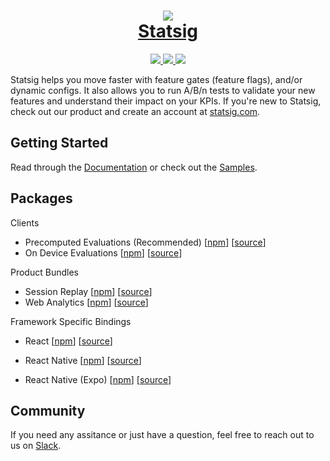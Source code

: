 <h1 align="center">
	<a href="https://statsig.com/?ref=gh_jsm">
		<img src="https://github.com/statsig-io/js-client-monorepo/assets/95646168/ae5499ed-20ff-4584-bf21-8857f800d485" />
	</a>
    <div />
	<a href="https://statsig.com/?ref=gh_jsm">Statsig</a>
</h1>

<p align="center">
	<a href="https://github.com/statsig-io/js-client-monorepo/blob/main/LICENSE">
        	<img src="https://img.shields.io/badge/license-ISC-blue.svg?colorA=1b2528&colorB=ccfbc7&style=for-the-badge">
    	</a>
	<a href="https://www.npmjs.com/package/@statsig/js-client">
        	<img src="https://img.shields.io/npm/v/@statsig/js-client.svg?colorA=1b2528&colorB=b2d3ff&style=for-the-badge">
    	</a>
	<a href="https://statsig.com/community?ref=gh_jsm">
        	<img src="https://img.shields.io/badge/slack-statsig-brightgreen.svg?logo=slack&colorA=1b2528&colorB=FFF8BA&style=for-the-badge">
    	</a>
</p>

Statsig helps you move faster with feature gates (feature flags), and/or dynamic configs. It also allows you to run A/B/n tests to validate your new features and understand their impact on your KPIs. If you're new to Statsig, check out our product and create an account at [statsig.com](https://www.statsig.com/?ref=gh_jsm).

## Getting Started

Read through the [Documentation](https://docs.statsig.com/client/javascript-sdk?ref=gh_jsm) or check out the [Samples](samples/).

## Packages

Clients

- Precomputed Evaluations (Recommended) [[npm](https://www.npmjs.com/package/@statsig/js-client)] [[source](https://github.com/statsig-io/js-client-monorepo/tree/main/packages/js-client)]
- On Device Evaluations [[npm](https://www.npmjs.com/package/@statsig/js-on-device-eval-client)] [[source](https://github.com/statsig-io/js-client-monorepo/tree/main/packages/js-on-device-eval-client)]

Product Bundles

- Session Replay [[npm](https://www.npmjs.com/package/@statsig/session-replay)] [[source](https://github.com/statsig-io/js-client-monorepo/tree/main/packages/session-replay)]
- Web Analytics [[npm](https://www.npmjs.com/package/@statsig/web-analytics)] [[source](https://github.com/statsig-io/js-client-monorepo/tree/main/packages/web-analytics)]

Framework Specific Bindings

- React [[npm](https://www.npmjs.com/package/@statsig/react-bindings)] [[source](https://github.com/statsig-io/js-client-monorepo/tree/main/packages/react-bindings)]

- React Native [[npm](https://www.npmjs.com/package/@statsig/react-native-bindings)] [[source](https://github.com/statsig-io/js-client-monorepo/tree/main/packages/react-native-bindings)]

- React Native (Expo) [[npm](https://www.npmjs.com/package/@statsig/expo-bindings)] [[source](https://github.com/statsig-io/js-client-monorepo/tree/main/packages/expo-bindings)]

## Community

If you need any assitance or just have a question, feel free to reach out to us on [Slack](https://statsig.com/community?ref=gh_jsm).
